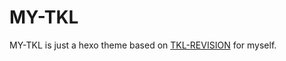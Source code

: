 # MY-TKL

MY-TKL is just a hexo theme based on [TKL-REVISION](https://github.com/yangzj1992/TKL-REVISION) for myself.
